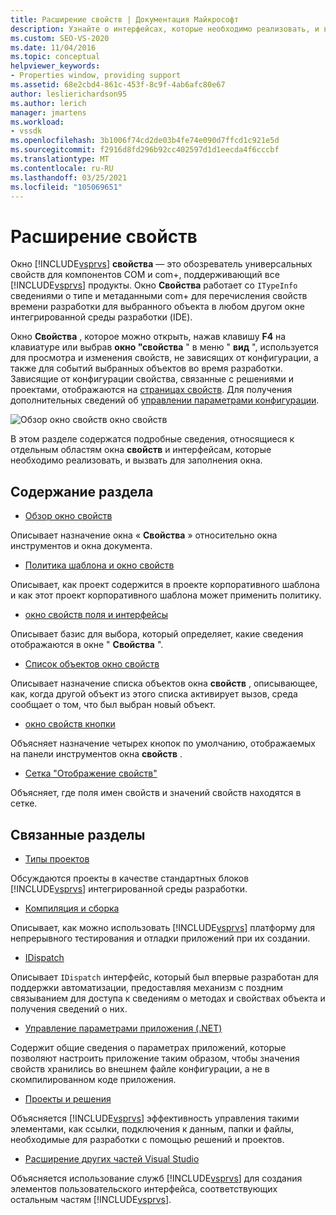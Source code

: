 ```yaml
---
title: Расширение свойств | Документация Майкрософт
description: Узнайте о интерфейсах, которые необходимо реализовать, и вызовите, чтобы расширить список свойств в окно свойств Visual Studio.
ms.custom: SEO-VS-2020
ms.date: 11/04/2016
ms.topic: conceptual
helpviewer_keywords:
- Properties window, providing support
ms.assetid: 68e2cbd4-861c-453f-8c9f-4ab6afc80e67
author: leslierichardson95
ms.author: lerich
manager: jmartens
ms.workload:
- vssdk
ms.openlocfilehash: 3b1006f74cd2de03b4fe74e090d7ffcd1c921e5d
ms.sourcegitcommit: f2916d8fd296b92cc402597d1d1eecda4f6cccbf
ms.translationtype: MT
ms.contentlocale: ru-RU
ms.lasthandoff: 03/25/2021
ms.locfileid: "105069651"
---
```

# <a name="extend-properties"></a>Расширение свойств
Окно [!INCLUDE[vsprvs](../../code-quality/includes/vsprvs_md.md)] **свойства** — это обозреватель универсальных свойств для компонентов COM и com+, поддерживающий все [!INCLUDE[vsprvs](../../code-quality/includes/vsprvs_md.md)] продукты. Окно **Свойства** работает со `ITypeInfo` сведениями о типе и метаданными com+ для перечисления свойств времени разработки для выбранного объекта в любом другом окне интегрированной среды разработки (IDE).

 Окно **Свойства** , которое можно открыть, нажав клавишу **F4** на клавиатуре или выбрав **окно "свойства** " в меню " **вид** ", используется для просмотра и изменения свойств, не зависящих от конфигурации, а также для событий выбранных объектов во время разработки. Зависящие от конфигурации свойства, связанные с решениями и проектами, отображаются на [страницах свойств](../../extensibility/internals/property-pages.md). Для получения дополнительных сведений об [управлении параметрами конфигурации](../../extensibility/internals/managing-configuration-options.md).

 ![Обзор окно свойств](../../extensibility/internals/media/vspropertieswindow.png "вспропертиесвиндов") окно свойств

 В этом разделе содержатся подробные сведения, относящиеся к отдельным областям окна **свойств** и интерфейсам, которые необходимо реализовать, и вызвать для заполнения окна.

## <a name="in-this-section"></a>Содержание раздела
- [Обзор окно свойств](../../extensibility/internals/properties-window-overview.md)

 Описывает назначение окна « **Свойства** » относительно окна инструментов и окна документа.

- [Политика шаблона и окно свойств](../../extensibility/internals/template-policy-and-the-properties-window.md)

 Описывает, как проект содержится в проекте корпоративного шаблона и как этот проект корпоративного шаблона может применить политику.

- [окно свойств поля и интерфейсы](../../extensibility/internals/properties-window-fields-and-interfaces.md)

 Описывает базис для выбора, который определяет, какие сведения отображаются в окне " **Свойства** ".

- [Список объектов окно свойств](../../extensibility/internals/properties-window-object-list.md)

 Описывает назначение списка объектов окна **свойств** , описывающее, как, когда другой объект из этого списка активирует вызов, среда сообщает о том, что был выбран новый объект.

- [окно свойств кнопки](../../extensibility/internals/properties-window-buttons.md)

 Объясняет назначение четырех кнопок по умолчанию, отображаемых на панели инструментов окна **свойств** .

- [Сетка "Отображение свойств"](../../extensibility/internals/properties-display-grid.md)

 Объясняет, где поля имен свойств и значений свойств находятся в сетке.

## <a name="related-sections"></a>Связанные разделы
- [Типы проектов](../../extensibility/internals/project-types.md)

 Обсуждаются проекты в качестве стандартных блоков [!INCLUDE[vsprvs](../../code-quality/includes/vsprvs_md.md)] интегрированной среды разработки.

- [Компиляция и сборка](../../ide/compiling-and-building-in-visual-studio.md)

 Описывает, как можно использовать [!INCLUDE[vsprvs](../../code-quality/includes/vsprvs_md.md)] платформу для непрерывного тестирования и отладки приложений при их создании.

- [IDispatch](/previous-versions/windows/desktop/api/oaidl/nn-oaidl-idispatch)

 Описывает `IDispatch` интерфейс, который был впервые разработан для поддержки автоматизации, предоставляя механизм с поздним связыванием для доступа к сведениям о методах и свойствах объекта и получения сведений о них.

- [Управление параметрами приложения (.NET)](../../ide/managing-application-settings-dotnet.md)

 Содержит общие сведения о параметрах приложений, которые позволяют настроить приложение таким образом, чтобы значения свойств хранились во внешнем файле конфигурации, а не в скомпилированном коде приложения.

- [Проекты и решения](../../ide/solutions-and-projects-in-visual-studio.md)

 Объясняется [!INCLUDE[vsprvs](../../code-quality/includes/vsprvs_md.md)] эффективность управления такими элементами, как ссылки, подключения к данным, папки и файлы, необходимые для разработки с помощью решений и проектов.

- [Расширение других частей Visual Studio](../../extensibility/extending-other-parts-of-visual-studio.md)

 Объясняется использование служб [!INCLUDE[vsprvs](../../code-quality/includes/vsprvs_md.md)] для создания элементов пользовательского интерфейса, соответствующих остальным частям [!INCLUDE[vsprvs](../../code-quality/includes/vsprvs_md.md)].
